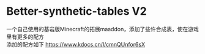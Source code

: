# Better-synthetic-tables V2
一个自己使用的基岩版Minecraft的拓展maaddon，添加了些许合成表，使在游戏里有更多的配方                       
添加的配方如下
https://www.kdocs.cn/l/cmnQUnfor6sX
